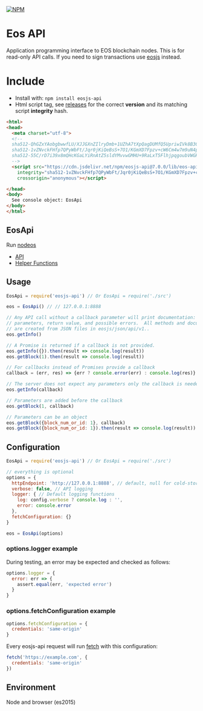 [![NPM](https://img.shields.io/npm/v/eosjs-api.svg)](https://www.npmjs.org/package/eosjs-api)

# Eos API

Application programming interface to EOS blockchain nodes.  This is for
read-only API calls.  If you need to sign transactions use
[eosjs](https://github.com/eosio/eosjs) instead.

# Include

* Install with: `npm install eosjs-api`
* Html script tag, see [releases](https://github.com/EOSIO/eosjs-api/releases) for the correct **version** and its matching script **integrity** hash.

```html
<html>
<head>
  <meta charset="utf-8">
  <!--
  sha512-QhGZxYAobgbwwfLU/XJJGXnZIlryDmb+1UZhA7tXpQagDUMfQ5UpriwIVk8B3GpgU178MoEGZJXwDUWQtCkfUg== lib/eos-api.js
  sha512-1vZNvckFHfp7QPyWbFt/Jqr0jKiQeBsS+7O1/KGmXD7Fpzv+cW6Cm4w7m9uN4pGBwJEAzkxPVzzZ0Q2QV5jN0g== lib/eos-api.min.js
  sha512-55C/rD7i39x8mQHcKGaLYiRnAtZ5sldYMvvwGMHU+9RaLxT5FlhjpqgoubVWGHwPJM/9qVISF82ryYnlFxkwWQ== lib/eos-api.min.js.map
  -->
  <script src="https://cdn.jsdelivr.net/npm/eosjs-api@7.0.0/lib/eos-api.min.js"
    integrity="sha512-1vZNvckFHfp7QPyWbFt/Jqr0jKiQeBsS+7O1/KGmXD7Fpzv+cW6Cm4w7m9uN4pGBwJEAzkxPVzzZ0Q2QV5jN0g=="
    crossorigin="anonymous"></script>

</head>
<body>
  See console object: EosApi
</body>
</html>
```

## EosApi

Run [nodeos](https://github.com/eosio/eos)

* [API](./docs/api.md)
* [Helper Functions](./docs/index.md)

## Usage

```javascript
EosApi = require('eosjs-api') // Or EosApi = require('./src')

eos = EosApi() // // 127.0.0.1:8888

// Any API call without a callback parameter will print documentation: description,
// parameters, return value, and possible errors.  All methods and documentation
// are created from JSON files in eosjs/json/api/v1..
eos.getInfo()

// A Promise is returned if a callback is not provided.
eos.getInfo({}).then(result => console.log(result))
eos.getBlock(1).then(result => console.log(result))

// For callbacks instead of Promises provide a callback
callback = (err, res) => {err ? console.error(err) : console.log(res)}

// The server does not expect any parameters only the callback is needed
eos.getInfo(callback)

// Parameters are added before the callback
eos.getBlock(1, callback)

// Parameters can be an object
eos.getBlock({block_num_or_id: 1}, callback)
eos.getBlock({block_num_or_id: 1}).then(result => console.log(result))
```

## Configuration

```js
EosApi = require('eosjs-api') // Or EosApi = require('./src')

// everything is optional
options = {
  httpEndpoint: 'http://127.0.0.1:8888', // default, null for cold-storage
  verbose: false, // API logging
  logger: { // Default logging functions
    log: config.verbose ? console.log : '',
    error: console.error
  },
  fetchConfiguration: {}
}

eos = EosApi(options)
```
### options.logger example

During testing, an error may be expected and checked as follows:

```js
options.logger = {
  error: err => {
    assert.equal(err, 'expected error')
  }
}
```

### options.fetchConfiguration example

```js
options.fetchConfiguration = {
  credentials: 'same-origin'
}
```
Every eosjs-api request will run [fetch](https://github.com/github/fetch#sending-cookies) with this configuration:
```js
fetch('https://example.com', {
  credentials: 'same-origin'
})
```

## Environment

Node and browser (es2015)
